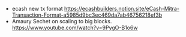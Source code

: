 - ecash new tx format https://ecashbuilders.notion.site/eCash-Mitra-Transaction-Format-a5985d9bc3ec469da7ab46756218ef3b
- Amaury Sechet on scaling to big blocks. https://www.youtube.com/watch?v=9PygO-B1o6w